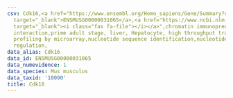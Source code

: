 ```yaml
---
csv: Cdk16,<a href="https://www.ensembl.org/Homo_sapiens/Gene/Summary?db=core;g=ENSMUSG00000031065"
  target="_blank">ENSMUSG00000031065</a>,<a href="https://www.ncbi.nlm.nih.gov/pubmed/23834426"
  target="_blank"><i class="fas fa-file"></i></a>",chromatin immunoprecipitation assay,direct
  interaction,prime adult stage, liver, Hepatocyte, high throughput transcription
  profiling by microarray,nucleotide sequence identification,nucleotide sequence identification,transcriptional
  regulation,
data_alias: Cdk16
data_id: ENSMUSG00000031065
data_numevidence: 1
data_species: Mus musculus
data_taxid: '10090'
title: Cdk16
---
```

